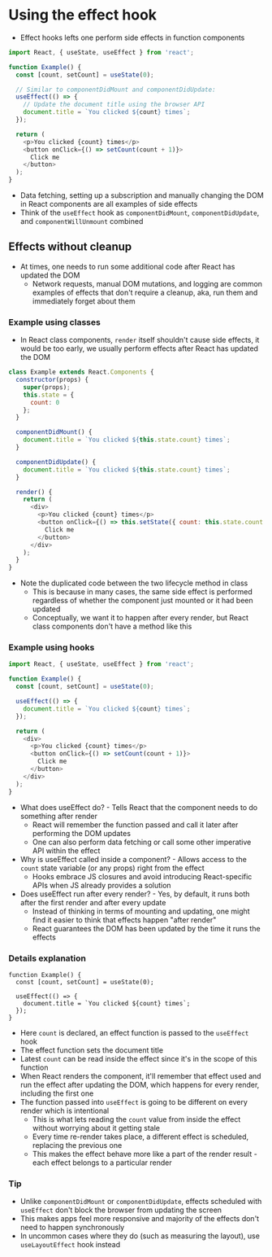 # Using the effect hook

- Effect hooks lefts one perform side effects in function components

```js
import React, { useState, useEffect } from 'react';

function Example() {
  const [count, setCount] = useState(0);

  // Similar to componentDidMount and componentDidUpdate:
  useEffect(() => {
    // Update the document title using the browser API
    document.title = `You clicked ${count} times`;
  });

  return (
    <p>You clicked {count} times</p>
    <button onClick={() => setCount(count + 1)}>
      Click me
    </button>
  );
}
```

- Data fetching, setting up a subscription and manually changing the DOM in React components are all examples of side effects
- Think of the `useEffect` hook as `componentDidMount`, `componentDidUpdate`, and `componentWillUnmount` combined

## Effects without cleanup

- At times, one needs to run some additional code after React has updated the DOM
  - Network requests, manual DOM mutations, and logging are common examples of effects that don't require a cleanup, aka, run them and immediately forget about them
  
### Example using classes

- In React class components, `render` itself shouldn't cause side effects, it would be too early, we usually perform effects after React has updated the DOM

```js
class Example extends React.Components {
  constructor(props) {
    super(props);
    this.state = {
      count: 0
    };
  }

  componentDidMount() {
    document.title = `You clicked ${this.state.count} times`;
  }

  componentDidUpdate() {
    document.title = `You clicked ${this.state.count} times`;
  }

  render() {
    return (
      <div>
        <p>You clicked {count} times</p>
        <button onClick={() => this.setState({ count: this.state.count + 1 })}>
          Click me
        </button>
      </div>
    );
  }
}
```

- Note the duplicated code between the two lifecycle method in class
  - This is because in many cases, the same side effect is performed regardless of whether the component just mounted or it had been updated
  - Conceptually, we want it to happen after every render, but React class components don't have a method like this

### Example using hooks

```js
import React, { useState, useEffect } from 'react';

function Example() {
  const [count, setCount] = useState(0);

  useEffect(() => {
    document.title = `You clicked ${count} times`;
  });

  return (
    <div>
      <p>You clicked {count} times</p>
      <button onClick={() => setCount(count + 1)}>
        Click me
      </button>
    </div>
  );
}
```

- What does useEffect do? - Tells React that the component needs to do something after render
  - React will remember the function passed and call it later after performing the DOM updates
  - One can also perform data fetching or call some other imperative API within the effect
- Why is useEffect called inside a component? - Allows access to the `count` state variable (or any props) right from the effect
  - Hooks embrace JS closures and avoid introducing React-specific APIs when JS already provides a solution
- Does useEffect run after every render? - Yes, by default, it runs both after the first render and after every update
  - Instead of thinking in terms of mounting and updating, one might find it easier to think that effects happen "after render"
  - React guarantees the DOM has been updated by the time it runs the effects

### Details explanation

```
function Example() {
  const [count, setCount] = useState(0);

  useEffect(() => {
    document.title = `You clicked ${count} times`;
  });
}
```

- Here `count` is declared, an effect function is passed to the `useEffect` hook
- The effect function sets the document title
- Latest `count` can be read inside the effect since it's in the scope of this function
- When React renders the component, it'll remember that effect used and run the effect after updating the DOM, which happens for every render, including the first one
- The function passed into `useEffect` is going to be different on every render which is intentional
  - This is what lets reading the `count` value from inside the effect without worrying about it getting stale
  - Every time re-render takes place, a different effect is scheduled, replacing the previous one
  - This makes the effect behave more like a part of the render result - each effect belongs to a particular render

### Tip

- Unlike `componentDidMount` or `componentDidUpdate`, effects scheduled with `useEffect` don't block the browser from updating the screen
- This makes apps feel more responsive and majority of the effects don't need to happen synchronously
- In uncommon cases where they do (such as measuring the layout), use `useLayoutEffect` hook instead

